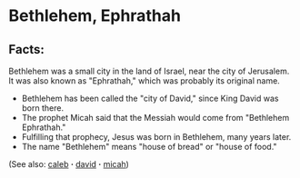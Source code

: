 # Bethlehem, Ephrathah #

## Facts: ##

Bethlehem was a small city in the land of Israel, near the city of Jerusalem. It was also known as "Ephrathah," which was probably its original name.

* Bethlehem has been called the "city of David," since King David was born there.
* The prophet Micah said that the Messiah would come from "Bethlehem Ephrathah."
* Fulfilling that prophecy, Jesus was born in Bethlehem, many years later.
* The name "Bethlehem" means "house of bread" or "house of food."

(See also: [caleb](../other/caleb.md) **·** [david](../other/david.md) **·** [micah](../other/micah.md))

